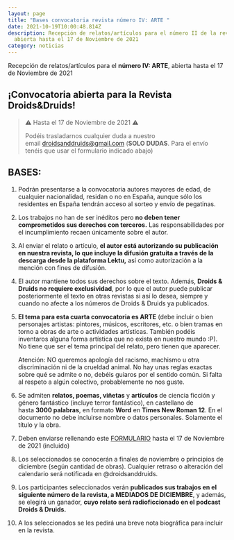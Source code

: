 ```yaml
---
layout: page
title: "Bases convocatoria revista número IV: ARTE "
date: 2021-10-19T10:00:48.814Z
description: Recepción de relatos/artículos para el número II de la revista,
  abierta hasta el 17 de Noviembre de 2021
category: noticias
---
```

Recepción de relatos/artículos para el **número IV: ARTE**, abierta hasta el 17 de Noviembre de 2021

## ¡Convocatoria abierta para la Revista Droids&Druids!

> ⚠️ Hasta el 17 de Noviembre de 2021 ⚠️
>
> Podéis trasladarnos cualquier duda a nuestro email [droidsanddruids@gmail.com](mailto:droidsanddruids@gmail.com) (**SOLO DUDAS**. Para el envío tenéis que usar el formulario indicado abajo)

## BASES:

1. Podrán presentarse a la convocatoria autores mayores de edad, de cualquier nacionalidad, residan o no en España, aunque sólo los residentes en España tendrán acceso al sorteo y envío de pegatinas.
2. Los trabajos no han de ser inéditos pero **no deben tener comprometidos sus derechos con terceros.** Las responsabilidades por el incumplimiento recaen únicamente sobre el autor.
3. Al enviar el relato o artículo, **el autor está autorizando su publicación en nuestra revista, lo que incluye la difusión gratuita a través de la descarga desde la plataforma Lektu,** así como autorización a la mención con fines de difusión.
4. El autor mantiene todos sus derechos sobre el texto. Además, **Droids & Druids no requiere exclusividad**, por lo que el autor puede publicar posteriormente el texto en otras revistas si así lo desea, siempre y cuando no afecte a los números de Droids & Druids ya publicados.
5. **El tema para esta cuarta convocatoria es ARTE** (debe incluir o bien personajes artistas: pintores, músicos, escritores, etc. o bien tramas en torno a obras de arte o actividades artísticas. También podéis inventaros alguna forma artística que no exista en nuestro mundo :P). No tiene que ser el tema principal del relato, pero tienen que aparecer.

   Atención: NO queremos apología del racismo, machismo u otra discriminación ni de la crueldad animal. No hay unas reglas exactas sobre qué se admite o no, debéis guiaros por el sentido común. Si falta al respeto a algún colectivo, probablemente no nos guste.
6. Se admiten **relatos, poemas, viñetas** y **artículos** de ciencia ficción y género fantástico (incluye terror fantástico), en castellano de hasta **3000 palabras**, en formato **Word** en **Times New Roman 12**. En el documento no debe incluirse nombre o datos personales. Solamente el título y la obra.
7. Deben enviarse rellenando este [FORMULARIO](https://forms.gle/8D7eKKm2z34dpR7F9) hasta el 17 de Noviembre de 2021 (incluido)
8. Los seleccionados se conocerán a finales de noviembre o principios de diciembre (según cantidad de obras). Cualquier retraso o alteración del calendario será notificada en @droidsanddruids. 
9. Los participantes seleccionados verán **publicados sus trabajos en el siguiente número de la revista, a MEDIADOS DE DICIEMBRE**, y además, se elegirá un ganador, **cuyo relato será radioficcionado en el podcast Droids & Druids.**
10. A los seleccionados se les pedirá una breve nota biográfica para incluir en la revista.